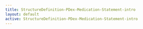 ```yaml
---
title: StructureDefinition-PDex-Medication-Statement-intro
layout: default
active: StructureDefinition-PDex-Medication-Statement-intro
---
```


